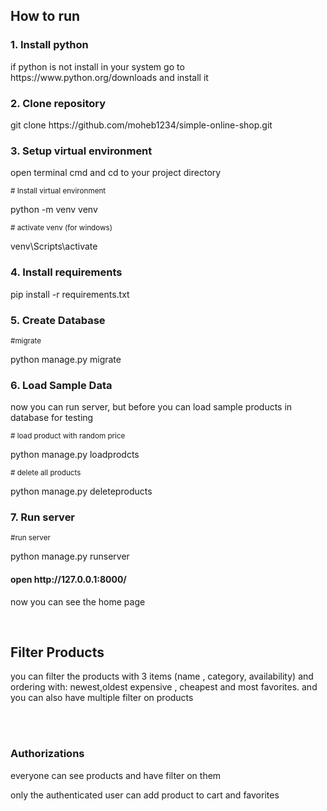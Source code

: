 <h2>How to run </h2>
<h3>1. Install python</h3>
if python is not install in your system go to
https://www.python.org/downloads and install it
<h3>2. Clone repository </h3>
<p>git clone https://github.com/moheb1234/simple-online-shop.git</p>
<h3>3. Setup virtual environment</h3>
<p>open terminal cmd and cd to your project directory</p>
<small> # Install virtual environment</small>
<p>python -m venv venv</p>
<small># activate venv (for windows)</small>
<p>venv\Scripts\activate</p>
<h3>4. Install requirements</h3>
pip install -r requirements.txt
<h3>5. Create Database</h3>
<small>#migrate</small>
<p>python manage.py migrate</p>
<h3>6. Load Sample Data</h3>
<p>now you can run server, but before you can load sample 
products in database for testing</p>
<small># load product with random price</small>
<p>python manage.py loadprodcts </p>
<small># delete all products</small>
<p>python manage.py deleteproducts </p>
<h3>7. Run server</h3>
<small>#run server</small>
<p>python manage.py runserver</p>
<h4> open http://127.0.0.1:8000/ </h4>
<p>now you can see the home page</p>
<img src="https://i.imgur.com/WWvTA5F.png" alt="">
<br><br>
<h2>Filter Products</h2>
<p>you can filter the products with 3 items (name , category, availability)
and ordering with: newest,oldest expensive , cheapest and most favorites.
and you can also have multiple filter on products</p>
<br><br>
<h3>Authorizations</h3>
<p>everyone can see products and have filter on them</p>
<p> only the authenticated user can add product to cart and favorites</p>


